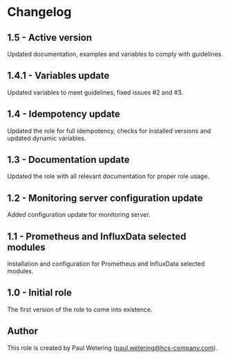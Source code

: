 # Changelog

## 1.5 - Active version
Updated documentation, examples and variables to comply with guidelines.

## 1.4.1 - Variables update
Updated variables to meet guidelines, fixed issues #2 and #3.

## 1.4 - Idempotency update
Updated the role for full idempotency, checks for installed versions and updated dynamic variables.

## 1.3 - Documentation update
Updated the role with all relevant documentation for proper role usage.

## 1.2 - Monitoring server configuration update
Added configuration update for monitoring server.

## 1.1 - Prometheus and InfluxData selected modules
Installation and configuration for Prometheus and InfluxData selected modules.

## 1.0 - Initial role
The first version of the role to come into existence.

## Author
This role is created by Paul Wetering (paul.wetering@hcs-company.com).
